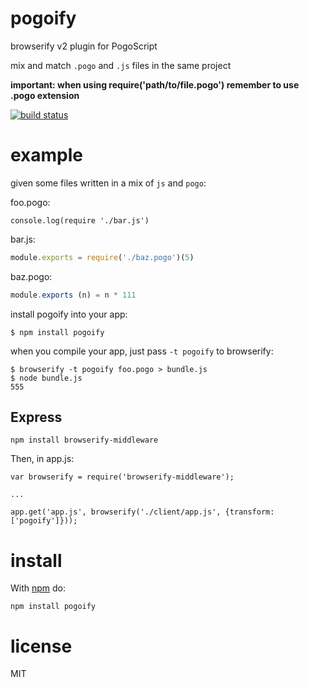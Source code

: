 # pogoify

browserify v2 plugin for PogoScript

mix and match `.pogo` and `.js` files in the same project

**important: when using require('path/to/file.pogo') remember to use .pogo extension**

[![build status](https://secure.travis-ci.org/featurist/pogoify.png)](http://travis-ci.org/featurist/pogoify)

# example

given some files written in a mix of `js` and `pogo`:

foo.pogo:

``` pogo
console.log(require './bar.js')
```

bar.js:

``` js
module.exports = require('./baz.pogo')(5)
```

baz.pogo:

``` js
module.exports (n) = n * 111
```

install pogoify into your app:

```
$ npm install pogoify
```

when you compile your app, just pass `-t pogoify` to browserify:

```
$ browserify -t pogoify foo.pogo > bundle.js
$ node bundle.js
555
```

## Express

    npm install browserify-middleware
    
Then, in app.js:

    var browserify = require('browserify-middleware');
    
    ...
    
    app.get('app.js', browserify('./client/app.js', {transform: ['pogoify']}));

# install

With [npm](https://npmjs.org) do:

```
npm install pogoify
```

# license

MIT
